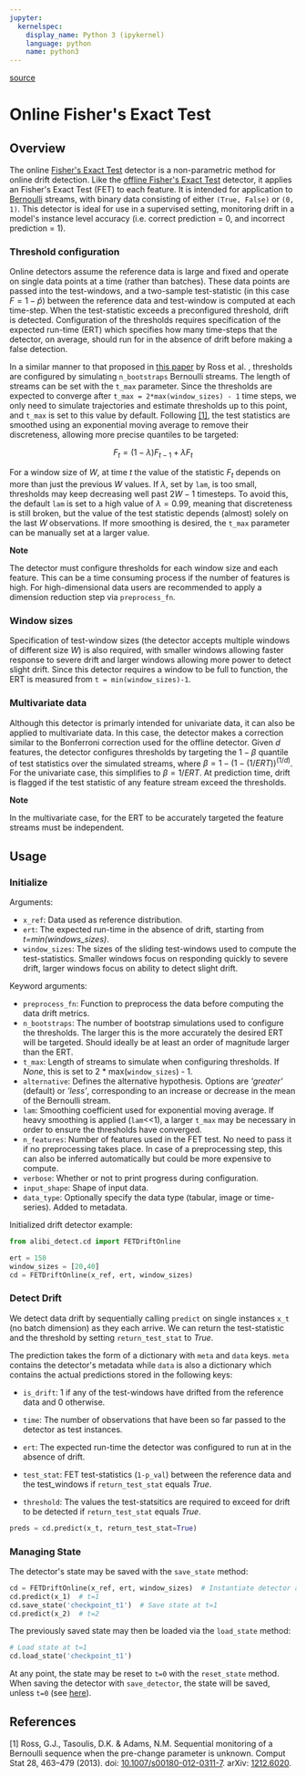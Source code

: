 ```yaml
---
jupyter:
  kernelspec:
    display_name: Python 3 (ipykernel)
    language: python
    name: python3
---
```


[source](../../api/alibi_detect.cd.fet_online.rst)

# Online Fisher's Exact Test

## Overview

The online [Fisher's Exact Test](https://en.wikipedia.org/wiki/Fisher%27s_exact_test) detector is a non-parametric method for online drift detection. Like the [offline Fisher's Exact Test](fetdrift.ipynb) detector, it applies an Fisher's Exact Test (FET) to each feature. It is intended for application to [Bernoulli](https://en.wikipedia.org/wiki/Bernoulli_distribution) streams, with binary data consisting of either `(True, False)` or `(0, 1)`. This detector is ideal for use in a supervised setting, monitoring drift in a model's instance level accuracy (i.e. correct prediction = 0, and incorrect prediction = 1). 

### Threshold configuration
Online detectors assume the reference data is large and fixed and operate on single data points at a time (rather than batches). These data points are passed into the test-windows, and a two-sample test-statistic (in this case $F=1-\hat{p}$) between the reference data and test-window is computed at each time-step. When the test-statistic exceeds a preconfigured threshold, drift is detected. Configuration of the thresholds requires specification of the expected run-time (ERT) which specifies how many time-steps that the detector, on average, should run for in the absence of drift before making a false detection. 

In a similar manner to that proposed in [this paper](https://arxiv.org/pdf/1212.6020.pdf) by Ross et al. <cite data-cite="Ross2012b"><!-- --></cite>, thresholds are configured by simulating `n_bootstraps` Bernoulli streams. The length of streams can be set with the `t_max` parameter. Since the thresholds are expected to converge after `t_max = 2*max(window_sizes) - 1` time steps, we only need to simulate trajectories and estimate thresholds up to this point, and `t_max` is set to this value by default. Following [[1]](#References), the test statistics are smoothed using an exponential moving average to remove their discreteness, allowing more precise quantiles to be targeted:

$$
F_t = (1-\lambda)F_{t-1} + \lambda F_t
$$

For a window size of $W$, at time $t$ the value of the statistic $F_t$ depends on more than just the previous $W$ values. If $\lambda$, set by `lam`, is too small, thresholds may keep decreasing well past $2W - 1$ timesteps. To avoid this, the default `lam` is set to a high value of $\lambda=0.99$, meaning that discreteness is still broken, but the value of the test statistic depends (almost) solely on the last $W$ observations. If more smoothing is desired, the `t_max` parameter can be manually set at a larger value.

    
<div class="alert alert-info">

**Note**
    
The detector must configure thresholds for each window size and each feature. This can be a time consuming process if the number of features is high. For high-dimensional data users are recommended to apply a dimension reduction step via `preprocess_fn`. 
</div>


### Window sizes
Specification of test-window sizes (the detector accepts multiple windows of different size $W$) is also required, with smaller windows allowing faster response to severe drift and larger windows allowing more power to detect slight drift. Since this detector requires a window to be full to function, the ERT is measured from `t = min(window_sizes)-1`.

### Multivariate data
Although this detector is primarly intended for univariate data, it can also be applied to multivariate data. In this case, the detector makes a correction similar to the Bonferroni correction used for the offline detector. Given $d$ features, the detector configures thresholds by targeting the $1-\beta$ quantile of test statistics over the simulated streams, where $\beta = 1 - (1-(1/ERT))^{(1/d)}$. For the univariate case, this simplifies to $\beta = 1/ERT$. At prediction time, drift is flagged if the test statistic of any feature stream exceed the thresholds.


<div class="alert alert-info">

**Note**
    
In the multivariate case, for the ERT to be accurately targeted the feature streams must be independent.

</div>

## Usage

### Initialize


Arguments:

* `x_ref`: Data used as reference distribution.
* `ert`: The expected run-time in the absence of drift, starting from *t=min(windows_sizes)*.
* `window_sizes`: The sizes of the sliding test-windows used to compute the test-statistics. Smaller windows focus on responding quickly to severe drift, larger windows focus on ability to detect slight drift.


Keyword arguments:

* `preprocess_fn`: Function to preprocess the data before computing the data drift metrics.
* `n_bootstraps`: The number of bootstrap simulations used to configure the thresholds. The larger this is the more accurately the desired ERT will be targeted. Should ideally be at least an order of magnitude larger than the ERT.
* `t_max`: Length of streams to simulate when configuring thresholds. If *None*, this is set to 2 * max(`window_sizes`) - 1.
* `alternative`: Defines the alternative hypothesis. Options are *'greater'* (default) or *'less'*, corresponding to an increase or decrease in the mean of the Bernoulli stream. 
* `lam`: Smoothing coefficient used for exponential moving average. If heavy smoothing is applied (`lam`<<1), a larger `t_max` may be necessary in order to ensure the thresholds have converged.
* `n_features`: Number of features used in the FET test. No need to pass it if no preprocessing takes place. In case of a preprocessing step, this can also be inferred automatically but could be more expensive to compute.
* `verbose`: Whether or not to print progress during configuration.
* `input_shape`: Shape of input data.
* `data_type`: Optionally specify the data type (tabular, image or time-series). Added to metadata.

Initialized drift detector example:

```python
from alibi_detect.cd import FETDriftOnline

ert = 150
window_sizes = [20,40]
cd = FETDriftOnline(x_ref, ert, window_sizes)
```

### Detect Drift

We detect data drift by sequentially calling `predict` on single instances `x_t` (no batch dimension) as they each arrive. We can return the test-statistic and the threshold by setting `return_test_stat` to *True*.

The prediction takes the form of a dictionary with `meta` and `data` keys. `meta` contains the detector's metadata while `data` is also a dictionary which contains the actual predictions stored in the following keys:

* `is_drift`: 1 if any of the test-windows have drifted from the reference data and 0 otherwise.

* `time`: The number of observations that have been so far passed to the detector as test instances.

* `ert`: The expected run-time the detector was configured to run at in the absence of drift.

* `test_stat`: FET test-statistics (`1-p_val`) between the reference data and the test_windows if `return_test_stat` equals *True*.

* `threshold`: The values the test-statsitics are required to exceed for drift to be detected if `return_test_stat` equals *True*.


```python
preds = cd.predict(x_t, return_test_stat=True)
```

### Managing State

The detector's state may be saved with the `save_state` method:

```python
cd = FETDriftOnline(x_ref, ert, window_sizes)  # Instantiate detector at t=0
cd.predict(x_1)  # t=1
cd.save_state('checkpoint_t1')  # Save state at t=1
cd.predict(x_2)  # t=2
```

The previously saved state may then be loaded via the `load_state` method:

```python
# Load state at t=1
cd.load_state('checkpoint_t1')
```

At any point, the state may be reset to `t=0` with the `reset_state` method. When saving the detector with `save_detector`, the state will be saved, unless `t=0` (see [here](../../overview/saving.md#online-detectors)).

## References

[1] Ross, G.J., Tasoulis, D.K. & Adams, N.M. Sequential monitoring of a Bernoulli sequence when the pre-change parameter is unknown. Comput Stat 28, 463–479 (2013). doi: [10.1007/s00180-012-0311-7](https://doi.org/10.1007/s00180-012-0311-7). arXiv: [1212.6020](https://arxiv.org/abs/1212.6020).

